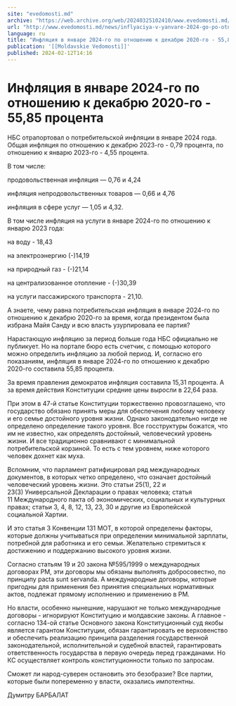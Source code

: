 ```yaml
---
site: "evedomosti.md"
archive: "https://web.archive.org/web/20240325102410/www.evedomosti.md/news/inflyaciya-v-yanvare-2024-go-po-otnosheniyu-k-dekabryu-2020"
url: "http://www.evedomosti.md/news/inflyaciya-v-yanvare-2024-go-po-otnosheniyu-k-dekabryu-2020"
language: ru
title: "Инфляция в январе 2024-го по отношению к декабрю 2020-го - 55,85 процента"
publication: '[[Moldavskie Vedomosti]]'
published: 2024-02-12T14:16
---
```


# Инфляция в январе 2024-го по отношению к декабрю 2020-го - 55,85 процента

НБС отрапортовал о потребительской инфляции в январе 2024 года. Общая инфляция по отношению к декабрю 2023-го - 0,79 процента, по отношению к январю 2023-го - 4,55 процента.

В том числе:

продовольственная инфляция — 0,76 и 4,24

инфляция непродовольственных товаров — 0,66 и 4,76

инфляция в сфере услуг — 1,05 и 4,32.

В том числе инфляция на услуги в январе 2024-го по отношению к январю 2023 года:

на воду - 18,43

на электроэнергию (-)14,19

на природный газ - (-)21,14

на централизованное отопление - (-)30,39

на услуги пассажирского транспорта - 21,10.

А знаете, чему равна потребительская инфляция в январе 2024-го по отношению к декабрю 2020-го за время, когда президентом была избрана Майя Санду и всю власть узурпировала ее партия?

Нарастающую инфляцию за период больше года НБС официально не публикует. Но на портале бюро есть счетчик, с помощью которого можно определить инфляцию за любой период. И, согласно его показаниям, инфляция в январе 2024-го по отношению к декабрю 2020-го составила 55,85 процента.

За время правления демократов инфляция составила 15,31 процента. А за время действия Конституции средние цены выросли в 22,64 раза.

При этом в 47-й статье Конституции торжественно провозглашено, что государство обязано принять меры для обеспечения любому человеку и его семье достойного уровня жизни. Однако законодательно нигде не определено определение такого уровня. Все госструктуры божатся, что им не известно, как определять достойный, человеческий уровень жизни. И все традиционно сравнивают с минимальной потребительской корзиной. То есть с тем уровнем, ниже которого человек дохнет как муха.

Вспомним, что парламент ратифицировал ряд международных документов, в которых четко определено, что означает достойный человеческий уровень жизни. Это статьи 25(1), 22 и 23(3) Универсальной Декларации о правах человека; статья 11 Международного пакта об экономических, социальных и культурных правах; статьи 3, 4, 8, 12, 13, 23, 30 и другие из Европейской социальной Хартии.

И это статья 3 Конвенции 131 МОТ, в которой определены факторы, которые должны учитываться при определении минимальной зарплаты, потребной для работника и его семьи. Желательно стремиться к достижению и поддержанию высокого уровня жизни.

Согласно статьям 19 и 20 закона №595/1999 о международных договорах РМ, эти договоры мы обязаны выполнять добросовестно, по принципу pacta sunt servanda. А международные договоры, которые пригодны для применения без принятия специальных нормативных актов, подлежат прямому исполнению и применению в РМ.

Но власти, особенно нынешние, нарушают не только международные договоры - игнорируют Конституцию и молдавские законы. А главное - согласно 134-ой статье Основного закона Конституционный суд якобы является гарантом Конституции, обязан гарантировать ее верховенство и обеспечить реализацию принципа разделения государственной законодательной, исполнительной и судебной властей, гарантировать ответственность государства в первую очередь перед гражданами. Но КС осуществляет контроль конституционности только по запросам.

Сможет ли народ-суверен остановить это безобразие? Все партии, которые были попеременно у власти, оказались импотентны.

Думитру БАРБАЛАТ